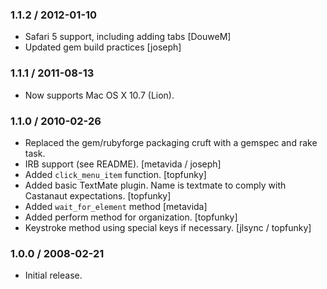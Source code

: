 ### 1.1.2 / 2012-01-10

* Safari 5 support, including adding tabs [DouweM]
* Updated gem build practices [joseph]

### 1.1.1 / 2011-08-13

* Now supports Mac OS X 10.7 (Lion).

### 1.1.0 / 2010-02-26

* Replaced the gem/rubyforge packaging cruft with a gemspec and rake task.
* IRB support (see README). [metavida / joseph]
* Added `click_menu_item` function. [topfunky]
* Added basic TextMate plugin. Name is textmate to comply with Castanaut
    expectations. [topfunky]
* Added `wait_for_element` method [metavida]
* Added perform method for organization. [topfunky]
* Keystroke method using special keys if necessary. [jlsync / topfunky]

### 1.0.0 / 2008-02-21

* Initial release.
